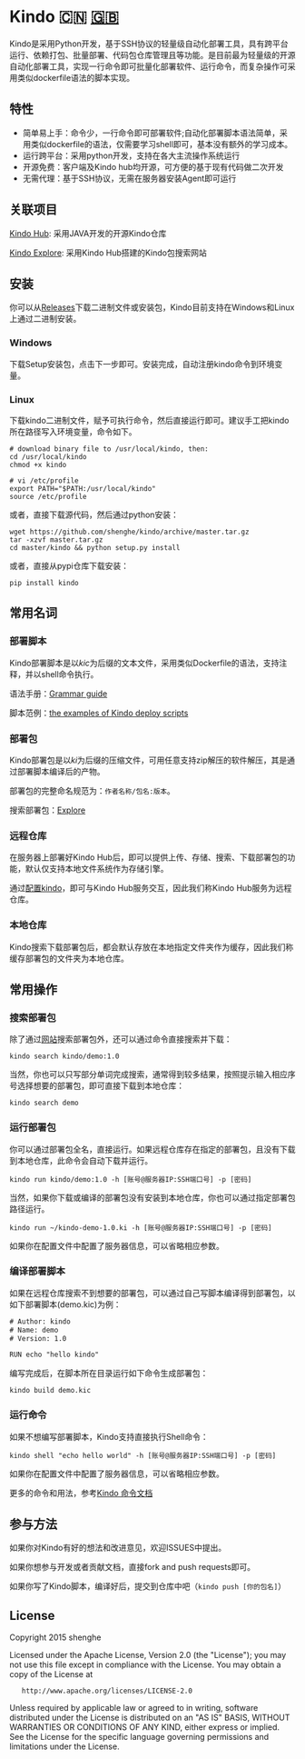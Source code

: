 # Kindo :cn: [:uk:](https://github.com/shenghe/kindo/blob/master/README.md)

Kindo是采用Python开发，基于SSH协议的轻量级自动化部署工具，具有跨平台运行、依赖打包、批量部署、代码包仓库管理且等功能。是目前最为轻量级的开源自动化部署工具，实现一行命令即可批量化部署软件、运行命令，而复杂操作可采用类似dockerfile语法的脚本实现。

## 特性

* 简单易上手：命令少，一行命令即可部署软件;自动化部署脚本语法简单，采用类似dockerfile的语法，仅需要学习shell即可，基本没有额外的学习成本。
* 运行跨平台：采用python开发，支持在各大主流操作系统运行
* 开源免费：客户端及Kindo hub均开源，可方便的基于现有代码做二次开发
* 无需代理：基于SSH协议，无需在服务器安装Agent即可运行

## 关联项目

[Kindo Hub](https://github.com/shenghe/kindo-hub): 采用JAVA开发的开源Kindo仓库

[Kindo Explore](https://shenghe.github.io/kindo): 采用Kindo Hub搭建的Kindo包搜索网站


## 安装

你可以从[Releases](https://github.com/shenghe/kindo/releases)下载二进制文件或安装包，Kindo目前支持在Windows和Linux上通过二进制安装。

### Windows

下载Setup安装包，点击下一步即可。安装完成，自动注册kindo命令到环境变量。

### Linux

下载kindo二进制文件，赋予可执行命令，然后直接运行即可。建议手工把kindo所在路径写入环境变量，命令如下。

```shell
# download binary file to /usr/local/kindo, then:
cd /usr/local/kindo
chmod +x kindo

# vi /etc/profile
export PATH="$PATH:/usr/local/kindo"
source /etc/profile
```

或者，直接下载源代码，然后通过python安装：

```shell
wget https://github.com/shenghe/kindo/archive/master.tar.gz
tar -xzvf master.tar.gz 
cd master/kindo && python setup.py install
```

或者，直接从pypi仓库下载安装：

```shell
pip install kindo
```


## 常用名词

### 部署脚本

Kindo部署脚本是以*kic*为后缀的文本文件，采用类似Dockerfile的语法，支持注释，并以shell命令执行。

语法手册：[Grammar guide](https://github.com/shenghe/kindo/wiki/%E5%A6%82%E4%BD%95%E5%86%99%E8%87%AA%E5%8A%A8%E5%8C%96%E9%83%A8%E7%BD%B2%E8%84%9A%E6%9C%AC)

脚本范例：[the examples of Kindo deploy scripts](https://github.com/shenghe/kindo/tree/master/examples)

### 部署包

Kindo部署包是以*ki*为后缀的压缩文件，可用任意支持zip解压的软件解压，其是通过部署脚本编译后的产物。

部署包的完整命名规范为：`作者名称/包名:版本`。

搜索部署包：[Explore](https://shenghe.github.io/kindo)

### 远程仓库

在服务器上部署好Kindo Hub后，即可以提供上传、存储、搜索、下载部署包的功能，默认仅支持本地文件系统作为存储引擎。

通过[配置kindo](https://github.com/shenghe/kindo/wiki/%E5%A6%82%E4%BD%95%E4%BF%AE%E6%94%B9KINDO%E9%85%8D%E7%BD%AE)，即可与Kindo Hub服务交互，因此我们称Kindo Hub服务为远程仓库。

### 本地仓库

Kindo搜索下载部署包后，都会默认存放在本地指定文件夹作为缓存，因此我们称缓存部署包的文件夹为本地仓库。

## 常用操作

### 搜索部署包

除了通过[网站](https://shenghe.github.io/kindo)搜索部署包外，还可以通过命令直接搜索并下载：

```shell
kindo search kindo/demo:1.0
```

当然，你也可以只写部分单词完成搜索，通常得到较多结果，按照提示输入相应序号选择想要的部署包，即可直接下载到本地仓库：

```shell
kindo search demo
```

### 运行部署包

你可以通过部署包全名，直接运行。如果远程仓库存在指定的部署包，且没有下载到本地仓库，此命令会自动下载并运行。

```shell
kindo run kindo/demo:1.0 -h [账号@服务器IP:SSH端口号] -p [密码]
```

当然，如果你下载或编译的部署包没有安装到本地仓库，你也可以通过指定部署包路径运行。

```shell
kindo run ~/kindo-demo-1.0.ki -h [账号@服务器IP:SSH端口号] -p [密码]
```

如果你在配置文件中配置了服务器信息，可以省略相应参数。

### 编译部署脚本

如果在远程仓库搜索不到想要的部署包，可以通过自己写脚本编译得到部署包，以如下部署脚本(demo.kic)为例：

```txt
# Author: kindo
# Name: demo
# Version: 1.0

RUN echo "hello kindo"
```

编写完成后，在脚本所在目录运行如下命令生成部署包：

```shell
kindo build demo.kic
```

### 运行命令

如果不想编写部署脚本，Kindo支持直接执行Shell命令：

```shell
kindo shell "echo hello world" -h [账号@服务器IP:SSH端口号] -p [密码]
```

如果你在配置文件中配置了服务器信息，可以省略相应参数。


更多的命令和用法，参考[Kindo 命令文档](https://github.com/shenghe/kindo/wiki/%E5%A6%82%E4%BD%95%E6%89%A7%E8%A1%8CKINDO%E5%91%BD%E4%BB%A4)


## 参与方法

如果你对Kindo有好的想法和改进意见，欢迎ISSUES中提出。

如果你想参与开发或者贡献文档，直接fork and push requests即可。

如果你写了Kindo脚本，编译好后，提交到仓库中吧（`kindo push [你的包名]`）


## License

Copyright 2015 shenghe

Licensed under the Apache License, Version 2.0 (the "License");
you may not use this file except in compliance with the License.
You may obtain a copy of the License at

       http://www.apache.org/licenses/LICENSE-2.0

Unless required by applicable law or agreed to in writing, software
distributed under the License is distributed on an "AS IS" BASIS,
WITHOUT WARRANTIES OR CONDITIONS OF ANY KIND, either express or implied.
See the License for the specific language governing permissions and
limitations under the License.
